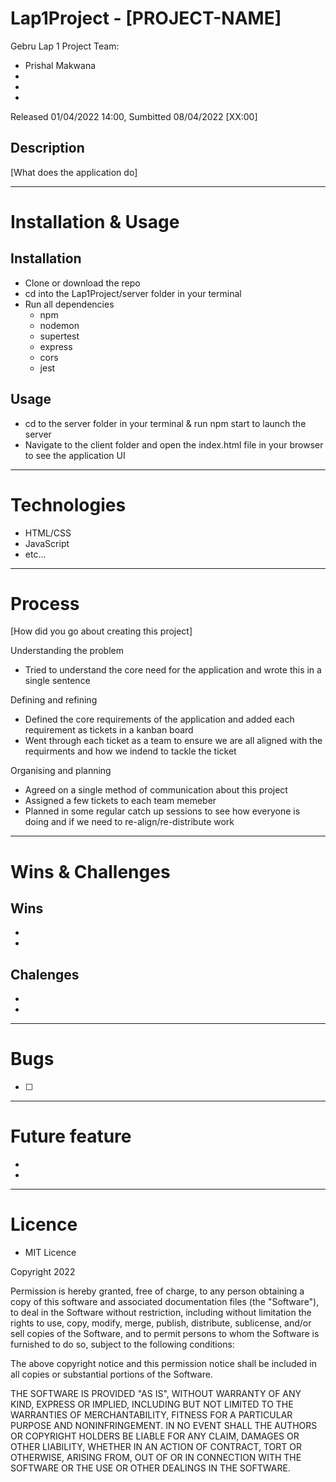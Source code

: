 # Lap1Project - [PROJECT-NAME]

Gebru Lap 1 Project Team:
- Prishal Makwana
-
-
-

Released 01/04/2022 14:00, Sumbitted 08/04/2022 [XX:00]

## Description 
[What does the application do]


---

# Installation & Usage

## Installation

- Clone or download the repo
- cd into the Lap1Project/server folder in your terminal 
- Run all dependencies
  - npm
  - nodemon
  - supertest
  - express
  - cors
  - jest

## Usage

- cd to the server folder in your terminal & run npm start to launch the server
- Navigate to the client folder and open the index.html file in your browser to see the application UI

---

# Technologies 

- HTML/CSS
- JavaScript 
- etc...

---

# Process

[How did you go about creating this project]

Understanding the problem 
- Tried to understand the core need for the application and wrote this in a single sentence

Defining and refining  
- Defined the core requirements of the application and added each requirement as tickets in a kanban board  
- Went through each ticket as a team to ensure we are all aligned with the requirments and how we indend to tackle the ticket 

Organising and planning 
- Agreed on a single method of communication about this project 
- Assigned a few tickets to each team memeber 
- Planned in some regular catch up sessions to see how everyone is doing and if we need to re-align/re-distribute work 

---

# Wins & Challenges

## Wins

- 
-

## Chalenges

- 
-

---

# Bugs

- [ ] 

---

# Future feature 

-
-

---

# Licence 

- MIT Licence 

Copyright 2022

Permission is hereby granted, free of charge, to any person obtaining a copy of this software and associated documentation files (the "Software"), to deal in the Software without restriction, including without limitation the rights to use, copy, modify, merge, publish, distribute, sublicense, and/or sell copies of the Software, and to permit persons to whom the Software is furnished to do so, subject to the following conditions:

The above copyright notice and this permission notice shall be included in all copies or substantial portions of the Software.

THE SOFTWARE IS PROVIDED "AS IS", WITHOUT WARRANTY OF ANY KIND, EXPRESS OR IMPLIED, INCLUDING BUT NOT LIMITED TO THE WARRANTIES OF MERCHANTABILITY, FITNESS FOR A PARTICULAR PURPOSE AND NONINFRINGEMENT. IN NO EVENT SHALL THE AUTHORS OR COPYRIGHT HOLDERS BE LIABLE FOR ANY CLAIM, DAMAGES OR OTHER LIABILITY, WHETHER IN AN ACTION OF CONTRACT, TORT OR OTHERWISE, ARISING FROM, OUT OF OR IN CONNECTION WITH THE SOFTWARE OR THE USE OR OTHER DEALINGS IN THE SOFTWARE.



